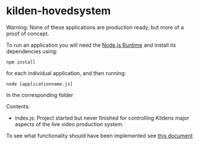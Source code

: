 # kilden-hovedsystem
Warning: None of these applications are production ready, but more of a proof of concept.

To run an application you will need the [Node.js Runtime](https://nodejs.org/en/) and install its dependencies using:

    npm install

for each individual application, and then running:

    node [applicationname.js]

In the corresponding folder

Contents:
 - index.js: Project started but never finished for controlling Kildens major aspects of the live video production system.

To see what functionality should have been implemented see [this document](https://docs.google.com/spreadsheets/d/1nSr0TZJ2Jf3EIBd8kYkjiQy21HQsFYT-nSi3CXnvoi0/edit?usp=sharing)
